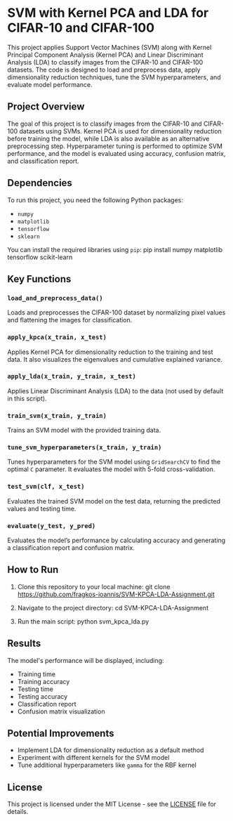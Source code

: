 # SVM with Kernel PCA and LDA for CIFAR-10 and CIFAR-100

This project applies Support Vector Machines (SVM) along with Kernel Principal Component Analysis (Kernel PCA) and Linear Discriminant Analysis (LDA) to classify images from the CIFAR-10 and CIFAR-100 datasets. The code is designed to load and preprocess data, apply dimensionality reduction techniques, tune the SVM hyperparameters, and evaluate model performance.

## Project Overview

The goal of this project is to classify images from the CIFAR-10 and CIFAR-100 datasets using SVMs. Kernel PCA is used for dimensionality reduction before training the model, while LDA is also available as an alternative preprocessing step. Hyperparameter tuning is performed to optimize SVM performance, and the model is evaluated using accuracy, confusion matrix, and classification report.

## Dependencies

To run this project, you need the following Python packages:
- `numpy`
- `matplotlib`
- `tensorflow`
- `sklearn`

You can install the required libraries using `pip`:
pip install numpy matplotlib tensorflow scikit-learn


## Key Functions

### `load_and_preprocess_data()`
Loads and preprocesses the CIFAR-100 dataset by normalizing pixel values and flattening the images for classification.

### `apply_kpca(x_train, x_test)`
Applies Kernel PCA for dimensionality reduction to the training and test data. It also visualizes the eigenvalues and cumulative explained variance.

### `apply_lda(x_train, y_train, x_test)`
Applies Linear Discriminant Analysis (LDA) to the data (not used by default in this script).

### `train_svm(x_train, y_train)`
Trains an SVM model with the provided training data.

### `tune_svm_hyperparameters(x_train, y_train)`
Tunes hyperparameters for the SVM model using `GridSearchCV` to find the optimal `C` parameter. It evaluates the model with 5-fold cross-validation.

### `test_svm(clf, x_test)`
Evaluates the trained SVM model on the test data, returning the predicted values and testing time.

### `evaluate(y_test, y_pred)`
Evaluates the model’s performance by calculating accuracy and generating a classification report and confusion matrix.

## How to Run

1. Clone this repository to your local machine:
git clone https://github.com/fragkos-ioannis/SVM-KPCA-LDA-Assignment.git


2. Navigate to the project directory:
cd SVM-KPCA-LDA-Assignment


3. Run the main script:
python svm_kpca_lda.py


## Results

The model's performance will be displayed, including:
- Training time
- Training accuracy
- Testing time
- Testing accuracy
- Classification report
- Confusion matrix visualization

## Potential Improvements

- Implement LDA for dimensionality reduction as a default method
- Experiment with different kernels for the SVM model
- Tune additional hyperparameters like `gamma` for the RBF kernel

## License

This project is licensed under the MIT License - see the [LICENSE](LICENSE) file for details.


